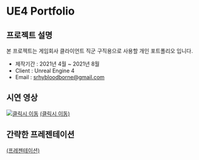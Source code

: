 ﻿# UE4 Portfolio

## 프로젝트 설명
본 프로젝트는 게임회사 클라이언트 직군 구직용으로 사용할 개인 포트폴리오 입니다.
  - 제작기간 : 2021년 4월 ~ 2021년 8월
  - Client : Unreal Engine 4
  - Email : srhybloodborne@gmail.com

## 시연 영상
[![클릭시 이동](https://img.youtube.com/vi/yQ7s03Cm2_I/0.jpg)](https://youtu.be/yQ7s03Cm2_I)
[(클릭시 이동)](https://youtu.be/yQ7s03Cm2_I)

## 간략한 프레젠테이션
[(프레젠테이션)](https://docs.google.com/presentation/d/1smilZ8h1SKc3Ub20z0ZJNBpIBRxnMr7f/edit?usp=sharing&ouid=112253855184759508248&rtpof=true&sd=true)

##
